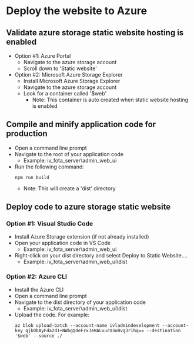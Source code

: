 # Deploy the website to Azure

## Validate azure storage static website hosting is enabled
  - Option #1: Azure Portal
    - Navigate to the azure storage account
    - Scroll down to 'Static website'
  - Option #2: Microsoft Azure Storage Explorer
    - Install Microsoft Azure Storage Explorer
    - Navigate to the azure storage account
    - Look for a container called '$web'
      - Note: This container is auto created when static website hosting is enabled
## Compile and minify application code for production
  - Open a command line prompt
  - Navigate to the root of your application code
    - Example: iv_fota_server\admin_web_ui
  - Run the following command:
    ```
    npm run build
    ```
    - Note: This will create a 'dist' directory
## Deploy code to azure storage static website
### Option #1: Visual Studio Code
- Install Azure Storage extension (if not already installed)
- Open your application code in VS Code
  - Example: iv_fota_server\admin_web_ui
- Right-click on your dist directory and select Deploy to Static Website....
  - Example: iv_fota_server\admin_web_ui\dist
### Option #2: Azure CLI
- Install the Azure CLI
- Open a command line prompt
- Navigate to the dist directory of your application code
  - Example: iv_fota_server\admin_web_ui\dist
- Upload the code. For example:  
  ```
  az blob upload-batch --account-name ivladmindevelopment --account-key qjkObAyFda2d1+NWbgQdeFrxJeHALxucU3oBvg3rihq== --destination '$web' --source ./
  ```